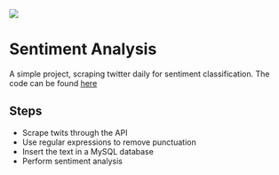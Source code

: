 <img src=https://www.computerhope.com/jargon/t/twitter.png>

# Sentiment Analysis
A simple project, scraping twitter daily for sentiment classification. The code can be found <a href="https://github.com/Ggkenios/Sentiment/blob/main/Sentiment%20Analysis.ipynb">here</a>

## Steps
* Scrape twits through the API
* Use regular expressions to remove punctuation
* Insert the text in a MySQL database
* Perform sentiment analysis
